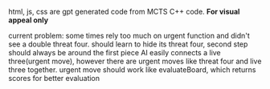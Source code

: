 html, js, css are gpt generated code from MCTS C++ code. **For visual appeal only**

current problem: some times rely too much on urgent function and didn't see a double threat four.
                  should learn to hide its threat four, second step should always be around the first piece
                  AI easily connects a live three(urgent move), however there are urgent moves like threat four and live three together.
                  urgent move should work like evaluateBoard, which returns scores for better evaluation
